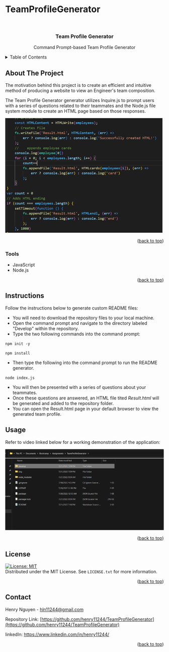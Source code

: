 # TeamProfileGenerator

<div id="top"></div>

<br />
<div align="center">


<h3 align="center">Team Profile Generator</h3>

  <p align="center">
    Command Prompt-based Team Profile Generator
    <br />
  </p>
</div>

<details>
  <summary>Table of Contents</summary>
  <ol>
    <li><a href="#about-the-project">About The Project</a></li>
    <li><a href="#tools">Tools</a></li>
    <li><a href="#instructions">Instructions</a></li>
    <li><a href="#usage">Usage</a></li>
    <li><a href="#license">License</a></li>
    <li><a href="#contact">Contact</a></li>
  </ol>
</details>

## About The Project

The motivation behind this project is to create an efficient and intuitive method of producing a website to view an Engineer's team composition. 

The Team Profile Generator generator utilizes Inquire.js to prompt users with a series of questions related to their teammates and the Node.js file system module to create an HTML page based on those responses. 

<img src="img/JS%20Image.png" alt="JavaScript Screenshot" style="width:500px;"/>

<p align="right">(<a href="#top">back to top</a>)</p>

### Tools

* JavaScript
* Node.js

<p align="right">(<a href="#top">back to top</a>)</p>

## Instructions

Follow the instructions below to generate custom README files: 

- You will need to download the repository files to your local machine. 
- Open the command prompt and navigate to the directory labeled "Develop" within the repository.
- Type the two following commands into the command prompt: 
```
npm init -y 
```
```
npm install
``` 
- Then type the following into the command prompt to run the README generator.
```
node index.js
```
- You will then be presented with a series of questions about your teammates.
- Once these questions are answered, an HTML file tited <i>Result.html </i> will be generated and added to the repository folder. 
- You can open the Result.html page in your default browser to view the generated team profile. 


## Usage

Refer to video linked below for a working demonstration of the application:

[![Watch the video](img/VideoPreview.png)](https://drive.google.com/file/d/1iP9ZW_TUS2t4h-a2XdA56xzxs0AgcooM/view?usp=sharing)


<p align="right">(<a href="#top">back to top</a>)</p>

## License

[![License: MIT](https://img.shields.io/badge/License-MIT-yellow.svg)](https://opensource.org/licenses/MIT)
<br>Distributed under the MIT License. See `LICENSE.txt` for more information.

<p align="right">(<a href="#top">back to top</a>)</p>

## Contact

Henry Nguyen -  hln11244@gmail.com

Repository Link: [https://github.com/henry11244/TeamProfileGenerator](https://github.com/henry11244/TeamProfileGenerator)

linkedIn: https://www.linkedin.com/in/henry11244/

<p align="right">(<a href="#top">back to top</a>)</p>


